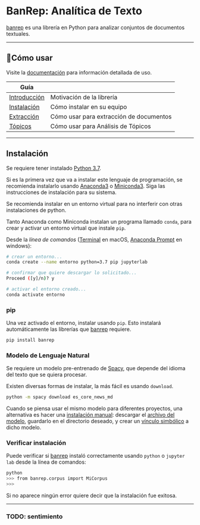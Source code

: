 # BanRep: Analítica de Texto

[banrep][pypi_banrep] es una librería en Python para analizar conjuntos de documentos textuales.

[pypi_banrep]: https://pypi.org/project/banrep/

----

## 📖Cómo usar

Visite la [documentación][web_docs] para información detallada de uso.

[web_docs]: https://munozbravo.github.io/banrep/

| Guía                       |                                  |
|----------------------------|----------------------------------|
| [Introducción][intro]      | Motivación de la librería        |
| [Instalación][instalacion] | Cómo instalar en su equipo       |
| [Extracción][extraccion]     | Cómo usar para extracción de documentos    |
| [Tópicos][topicos]  | Cómo usar para Análisis de Tópicos       |

[intro]: https://munozbravo.github.io/banrep/intro/
[instalacion]: https://munozbravo.github.io/banrep/instalacion/
[extraccion]: https://munozbravo.github.io/banrep/uso_extraccion/
[topicos]: https://munozbravo.github.io/banrep/uso_topicos/

----

## Instalación

Se requiere tener instalado [Python 3.7][web_python].

Si es la primera vez que va a instalar este lenguaje de programación, se recomienda instalarlo usando [Anaconda3][web_anaconda] o [Miniconda3][web_conda]. Siga las instrucciones de instalación para su sistema.

[web_python]: https://www.python.org/downloads/
[web_anaconda]: https://www.anaconda.com/distribution/
[web_conda]: https://conda.io/miniconda.html

Se recomienda instalar en un entorno virtual para no interferir con otras instalaciones de python.

Tanto Anaconda como Miniconda instalan un programa llamado `conda`, para crear y activar un entorno virtual que instale `pip`.

Desde la *línea de comandos* ([Terminal][terminal] en macOS, [Anaconda Prompt][anacondocs] en windows):

[terminal]: https://support.apple.com/guide/terminal/welcome/mac
[anacondocs]: https://docs.anaconda.com/anaconda/install/verify-install/

```bash
# crear un entorno...
conda create --name entorno python=3.7 pip jupyterlab
```

```bash
# confirmar que quiere descargar lo solicitado...
Proceed ([y]/n)? y
```

```bash
# activar el entorno creado...
conda activate entorno
```

### pip

Una vez activado el entorno, instalar usando `pip`. Esto instalará automáticamente las librerías que [banrep][pypi_banrep] requiere.

```bash
pip install banrep
```

### Modelo de Lenguaje Natural

Se requiere un modelo pre-entrenado de [Spacy][spacy_models], que depende del idioma del texto que se quiera procesar.

[spacy_models]: https://spacy.io/models

Existen diversas formas de instalar, la más fácil es usando `download`.

```bash
python -m spacy download es_core_news_md
```

Cuando se piensa usar el mismo modelo para diferentes proyectos, una alternativa es hacer una [instalación manual][spacy_manual]: descargar el [archivo del modelo][spacy_esmd], guardarlo en el directorio deseado, y crear un [vínculo simbólico][spacy_link] a dicho modelo.

[spacy_manual]: https://spacy.io/usage/models#download-manual
[spacy_esmd]: https://github.com/explosion/spacy-models/releases/download/es_core_news_md-2.1.0/es_core_news_md-2.1.0.tar.gz
[spacy_link]: https://spacy.io/usage/models#usage-link

### Verificar instalación
Puede verificar si [banrep][pypi_banrep] instaló correctamente usando `python` o `jupyter lab` desde la línea de comandos:

```bash
python
>>> from banrep.corpus import MiCorpus
>>>
```

Si no aparece ningún error quiere decir que la instalación fue exitosa.

----

### TODO: sentimiento
